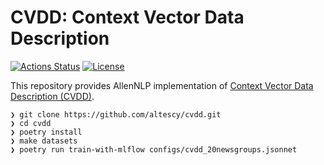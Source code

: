 CVDD: Context Vector Data Description
=====================================

[![Actions Status](https://github.com/altescy/cvdd/workflows/CI/badge.svg)](https://github.com/altescy/cvdd/actions?query=workflow%3ACI)
[![License](https://img.shields.io/github/license/altescy/cvdd)](https://github.com/altescy/cvdd/blob/master/LICENSE)

This repository provides AllenNLP implementation of [Context Vector Data Description (CVDD)](https://github.com/lukasruff/CVDD-PyTorch).

```
❯ git clone https://github.com/altescy/cvdd.git
❯ cd cvdd
❯ poetry install
❯ make datasets
❯ poetry run train-with-mlflow configs/cvdd_20newsgroups.jsonnet
```
